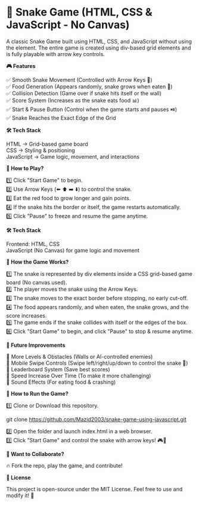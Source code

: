 # 🐍 Snake Game (HTML, CSS & JavaScript - No Canvas)

A classic Snake Game built using HTML, CSS, and JavaScript without using the <canvas> element. The entire game is created using div-based grid elements and is fully playable with arrow key controls.

**🎮 Features**

✅ Smooth Snake Movement (Controlled with Arrow Keys 🏹)<br>
✅ Food Generation (Appears randomly, snake grows when eaten 🍎)<br>
✅ Collision Detection (Game over if snake hits itself or the wall)<br>
✅ Score System (Increases as the snake eats food 📊)<br>
✅ Start & Pause Button (Control when the game starts and pauses ⏯️)<br>
✅ Snake Reaches the Exact Edge of the Grid<br>

**🛠 Tech Stack**

HTML → Grid-based game board<br>
CSS → Styling & positioning<br>
JavaScript → Game logic, movement, and interactions<br>

**📌 How to Play?**

1️⃣ Click "Start Game" to begin.<br>
2️⃣ Use Arrow Keys (⬅️ ⬆️ ➡️ ⬇️) to control the snake.<br>
3️⃣ Eat the red food to grow longer and gain points.<br>
4️⃣ If the snake hits the border or itself, the game restarts automatically.<br>
5️⃣ Click "Pause" to freeze and resume the game anytime.<br>

**🛠 Tech Stack**

Frontend: HTML, CSS<br>
JavaScript (No Canvas) for game logic and movement<br>

**🚀 How the Game Works?**

1️⃣ The snake is represented by div elements inside a CSS grid-based game board (No canvas used).<br>
2️⃣ The player moves the snake using the Arrow Keys.<br>
3️⃣ The snake moves to the exact border before stopping, no early cut-off.<br>
4️⃣ The food appears randomly, and when eaten, the snake grows, and the score increases.<br>
5️⃣ The game ends if the snake collides with itself or the edges of the box.<br>
6️⃣ Click "Start Game" to begin, and click "Pause" to stop & resume anytime.<br>

**🚀 Future Improvements**

🔹 More Levels & Obstacles (Walls or AI-controlled enemies)<br>
🔹 Mobile Swipe Controls (Swipe left/right/up/down to control the snake 📱)<br>
🔹 Leaderboard System (Save best scores)<br>
🔹 Speed Increase Over Time (To make it more challenging)<br>
🔹 Sound Effects (For eating food & crashing)<br>

**📜 How to Run the Game?**

1️⃣ Clone or Download this repository.<br>


git clone  https://github.com/Mazid2003/snake-game-using-javascript.git<br>

2️⃣ Open the folder and launch index.html in a web browser.<br>
3️⃣ Click "Start Game" and control the snake with arrow keys! 🎮🐍<br>


**💬 Want to Collaborate?**

🔥 Fork the repo, play the game, and contribute!<br>

**📜 License**

This project is open-source under the MIT License. Feel free to use and modify it! 🚀
